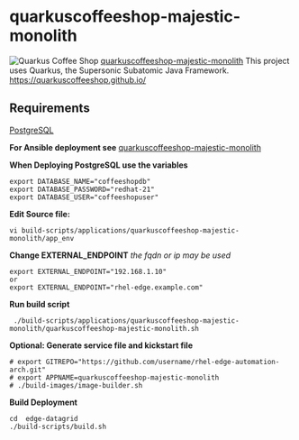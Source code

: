 # quarkuscoffeeshop-majestic-monolith
![Quarkus Coffee Shop](https://raw.githubusercontent.com/quarkuscoffeeshop/quarkuscoffeeshop-ansible/master/images/webpage-example.png)
[quarkuscoffeeshop-majestic-monolith](https://github.com/jeremyrdavis/quarkuscoffeeshop-majestic-monolith)  This project uses Quarkus, the Supersonic Subatomic Java Framework. https://quarkuscoffeeshop.github.io/

## Requirements 
[PostgreSQL](build-scripts/applications/postgresql/README.md)

**For Ansible deployment see**
[quarkuscoffeeshop-majestic-monolith](quarkuscoffeeshop-majestic-monolith)

**When Deploying PostgreSQL use the variables**
```
export DATABASE_NAME="coffeeshopdb"
export DATABASE_PASSWORD="redhat-21"
export DATABASE_USER="coffeeshopuser"
```

**Edit Source file:**
```
vi build-scripts/applications/quarkuscoffeeshop-majestic-monolith/app_env
```

**Change EXTERNAL_ENDPOINT**
*the fqdn or ip may be used*
```
export EXTERNAL_ENDPOINT="192.168.1.10"
or 
export EXTERNAL_ENDPOINT="rhel-edge.example.com"
```

**Run build script**
```
 ./build-scripts/applications/quarkuscoffeeshop-majestic-monolith/quarkuscoffeeshop-majestic-monolith.sh 
```

**Optional: Generate service file and kickstart file**
```
# export GITREPO="https://github.com/username/rhel-edge-automation-arch.git"
# export APPNAME=quarkuscoffeeshop-majestic-monolith 
# ./build-images/image-builder.sh 
```

**Build Deployment**
```
cd  edge-datagrid
./build-scripts/build.sh 
```

